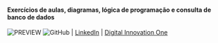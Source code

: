 #### Exercícios de aulas, diagramas, lógica de programação e consulta de banco de dados
![PREVIEW](https://raw.githubusercontent.com/andreriffen/IFSC_Stuff/main/diagramaClasseJPG.jpg)
![GitHub](https://github.com/andreriffen) | [LinkedIn](https://www.linkedin.com/in/andre-gbf/) | [Digital Innovation One](https://web.dio.me/users/andreriffen6)
